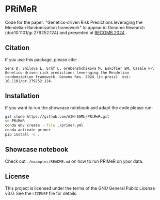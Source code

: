 # PRiMeR

Code for the paper: "Genetics-driven Risk Predictions leveraging the Mendelian Randomization framework" to appear in Genome Research (doi:10.1101/gr.279252.124) and presented at [RECOMB 2024](https://recomb.org/recomb2024/accepted_papers.html) .

## Citation
If you use this package, please cite:
```
Sens D, Shilova L, Gräf L, Grebenshchikova M, Eskofier BM, Casale FP. Genetics-driven risk predictions leveraging the Mendelian randomization framework. Genome Res. 2024 (in press). doi: 10.1101/gr.279252.124.
```

## Installation
If you want to run the showcase notebook and adapt the code please run:
```sh
git clone https://github.com/AIH-SGML/PRiMeR.git
cd PRiMeR
conda env create --file ./primer.yml
conda activate primer
pip install -e .
```

## Showcase notebook
Check out `./examples/README.md` on how to run PRiMeR on your data.

## License
This project is licensed under the terms of the GNU General Public License v3.0. See the `LICENSE` file for details.
